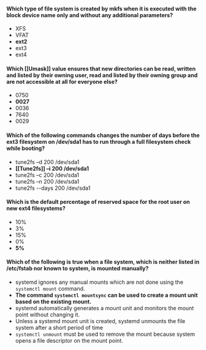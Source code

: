 #### Which type of file system is created by mkfs when it is executed with the block device name only and without any additional parameters?
+ XFS
+ VFAT
+ **ext2**
+ ext3
+ ext4
#### Which [[Umask]] value ensures that new directories can be read, written and listed by their owning user, read and listed by their owning group and are not accessible at all for everyone else?
+ 0750
+ **0027**
+ 0036
+ 7640
+ 0029
#### Which of the following commands changes the number of days before the ext3 filesystem on /dev/sda1 has to run through a full filesystem check while booting?
+ tune2fs –d 200 /dev/sda1
+ **[[Tune2fs]] –i 200 /dev/sda1**
+ tune2fs –c 200 /dev/sda1
+ tune2fs –n 200 /dev/sda1
+ tune2fs --days 200 /dev/sda1
#### Which is the default percentage of reserved space for the root user on new ext4 filesystems?
+ 10%
+ 3%
+ 15%
+ 0%
+ **5%**
#### Which of the following is true when a file system, which is neither listed in /etc/fstab nor known to system, is mounted manually?
+ systemd ignores any manual mounts which are not done using the `systemctl mount` command.
+ **The command `systemctl mountsync` can be used to create a mount unit based on the existing mount.**
+ systemd automatically generates a mount unit and monitors the mount point without changing it.
+ Unless a systemd mount unit is created, systemd unmounts the file system after a short period of time
+ `systemctl unmount` must be used to remove the mount because system opens a file descriptor on the mount point.
